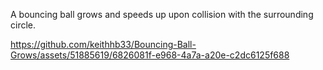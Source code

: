 A bouncing ball grows and speeds up upon collision with the surrounding circle.

https://github.com/keithhb33/Bouncing-Ball-Grows/assets/51885619/6826081f-e968-4a7a-a20e-c2dc6125f688

